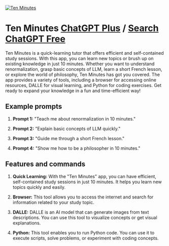 
[![Ten Minutes](https://files.oaiusercontent.com/file-CUZRzW0j6jVNyyGYquF74O36?se=2123-10-18T00%3A22%3A50Z&sp=r&sv=2021-08-06&sr=b&rscc=max-age%3D31536000%2C%20immutable&rscd=attachment%3B%20filename%3D6ba02e83-d413-471b-a762-afbb3d368a73.png&sig=CazQJgaGFtYXmFn6TAdL2ECL0u5KG5Ik0YgIBAe7c7Q%3D)](https://chat.openai.com/g/g-cZFc0dI16-ten-minutes)

# Ten Minutes [ChatGPT Plus](https://chat.openai.com/g/g-cZFc0dI16-ten-minutes) / [Search ChatGPT Free](https://gptcall.net/index.html#/?search=Ten%20Minutes)

Ten Minutes is a quick-learning tutor that offers efficient and self-contained study sessions. With this app, you can learn new topics or brush up on existing knowledge in just 10 minutes. Whether you want to understand renormalization, grasp basic concepts of LLM, learn a short French lesson, or explore the world of philosophy, Ten Minutes has got you covered. The app provides a variety of tools, including a browser for accessing online resources, DALLE for visual learning, and Python for coding exercises. Get ready to expand your knowledge in a fun and time-efficient way!

## Example prompts

1. **Prompt 1:** "Teach me about renormalization in 10 minutes."

2. **Prompt 2:** "Explain basic concepts of LLM quickly."

3. **Prompt 3:** "Guide me through a short French lesson."

4. **Prompt 4:** "Show me how to be a philosopher in 10 minutes."

## Features and commands

1. **Quick Learning:** With the "Ten Minutes" app, you can have efficient, self-contained study sessions in just 10 minutes. It helps you learn new topics quickly and easily.

2. **Browser:** This tool allows you to access the internet and search for information related to your study topic.

3. **DALLE:** DALLE is an AI model that can generate images from text descriptions. You can use this tool to visualize concepts or get visual explanations.

4. **Python:** This tool enables you to run Python code. You can use it to execute scripts, solve problems, or experiment with coding concepts.


